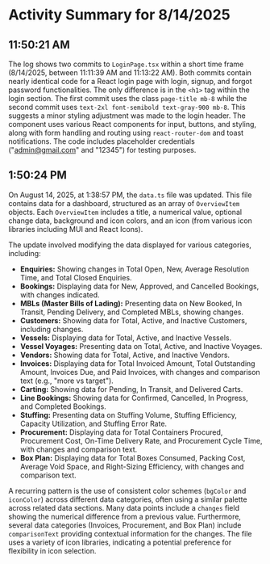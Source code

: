 # Activity Summary for 8/14/2025

## 11:50:21 AM
The log shows two commits to `LoginPage.tsx` within a short time frame (8/14/2025, between 11:11:39 AM and 11:13:22 AM).  Both commits contain nearly identical code for a React login page with login, signup, and forgot password functionalities. The only difference is in the `<h1>` tag within the login section. The first commit uses the class `page-title mb-8` while the second commit uses `text-2xl font-semibold text-gray-900 mb-8`.  This suggests a minor styling adjustment was made to the login header.  The component uses various React components for input, buttons, and styling, along with form handling and routing using `react-router-dom` and toast notifications.  The code includes placeholder credentials ("admin@gmail.com" and "12345") for testing purposes.


## 1:50:24 PM
On August 14, 2025, at 1:38:57 PM, the `data.ts` file was updated.  This file contains data for a dashboard, structured as an array of `OverviewItem` objects. Each `OverviewItem` includes a title, a numerical value, optional change data, background and icon colors, and an icon (from various icon libraries including MUI and React Icons).

The update involved modifying the data displayed for various categories, including:

* **Enquiries:**  Showing changes in Total Open, New, Average Resolution Time, and Total Closed Enquiries.
* **Bookings:** Displaying data for New, Approved, and Cancelled Bookings, with changes indicated.
* **MBLs (Master Bills of Lading):** Presenting data on New Booked, In Transit, Pending Delivery, and Completed MBLs, showing changes.
* **Customers:** Showing data for Total, Active, and Inactive Customers, including changes.
* **Vessels:** Displaying data for Total, Active, and Inactive Vessels.
* **Vessel Voyages:**  Presenting data on Total, Active, and Inactive Voyages.
* **Vendors:** Showing data for Total, Active, and Inactive Vendors.
* **Invoices:**  Displaying data for Total Invoiced Amount, Total Outstanding Amount, Invoices Due, and Paid Invoices, with changes and comparison text (e.g., "more vs target").
* **Carting:** Showing data for Pending, In Transit, and Delivered Carts.
* **Line Bookings:**  Showing data for Confirmed, Cancelled, In Progress, and Completed Bookings.
* **Stuffing:**  Presenting data on Stuffing Volume, Stuffing Efficiency, Capacity Utilization, and Stuffing Error Rate.
* **Procurement:** Displaying data for Total Containers Procured, Procurement Cost, On-Time Delivery Rate, and Procurement Cycle Time, with changes and comparison text.
* **Box Plan:** Displaying data for Total Boxes Consumed, Packing Cost, Average Void Space, and Right-Sizing Efficiency, with changes and comparison text.

A recurring pattern is the use of consistent color schemes (`bgColor` and `iconColor`) across different data categories, often using a similar palette across related data sections.  Many data points include a `changes` field showing the numerical difference from a previous value.  Furthermore, several data categories (Invoices, Procurement, and Box Plan) include `comparisonText` providing contextual information for the changes.  The file uses a variety of icon libraries, indicating a potential preference for flexibility in icon selection.
